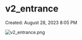 # v2_entrance

Created: August 28, 2023 8:05 PM

![v2_entrance.png](v2_entrance%2008bf067968fe470099993c4841c64321/v2_entrance.png)